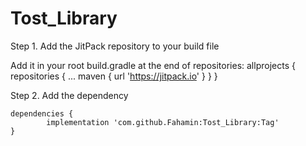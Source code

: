 # Tost_Library

Step 1. Add the JitPack repository to your build file 

Add it in your root build.gradle at the end of repositories:
allprojects {
		repositories {
			...
			maven { url 'https://jitpack.io' }
		}
	}
  
Step 2. Add the dependency

	dependencies {
	        implementation 'com.github.Fahamin:Tost_Library:Tag'
	}

